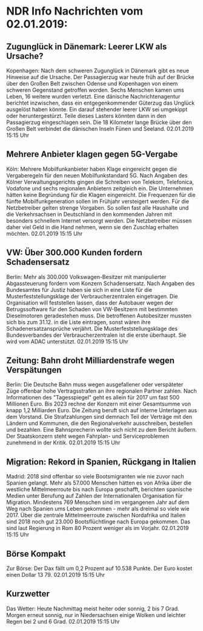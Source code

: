 # NDR Info Nachrichten vom 02.01.2019:


## Zugunglück in Dänemark: Leerer LKW als Ursache?
Kopenhagen:	Nach dem schweren Zugunglück in Dänemark gibt es neue Hinweise auf die Ursache. Der Passagierzug war heute früh auf der Brücke über den Großen Belt zwischen Odense und Kopenhagen von einem schweren Gegenstand getroffen worden. Sechs Menschen kamen ums Leben, 16 weitere wurden verletzt. Eine dänische Nachrichtenagentur berichtet inzwischen, dass ein entgegenkommender Güterzug das Unglück ausgelöst haben könnte. Ein darauf stehender leerer LKW sei umgekippt oder heruntergestürzt. Teile dieses Lasters könnten dann in den Passagierzug eingeschlagen sein. Die 18 Kilometer lange Brücke über den Großen Belt verbindet die dänischen Inseln Fünen und Seeland. 02.01.2019 15:15 Uhr 

## Mehrere Anbieter klagen gegen 5G-Vergabe
Köln: Mehrere Mobilfunkanbieter haben Klage eingereicht gegen die Vergaberegeln für den neuen Mobilfunkstandard 5G. Nach Angaben des Kölner Verwaltungsgerichts gingen die Schreiben von Telekom, Telefonica, Vodafone und sechs regionalen Anbietern zeitgleich ein. Die Unternehmen hätten keine Begründung für die Klagen eingereicht. Die Frequenzen für die fünfte Mobilfunkgeneration sollen im Frühjahr versteigert werden. Für die Netzbetreiber gelten strenge Vorgaben. So sollen fast alle Haushalte und die Verkehrsachsen in Deutschland in den kommenden Jahren mit besonders schnellem Internet versorgt werden. Die Netzbetreiber müssen daher viel Geld in die Hand nehmen, wenn sie den Zuschlag erhalten möchten. 02.01.2019 15:15 Uhr 

## VW: Über 300.000 Kunden fordern Schadensersatz
Berlin: Mehr als 300.000 Volkswagen-Besitzer mit manipulierter Abgassteuerung fordern vom Konzern Schadensersatz. Nach Angaben des Bundesamtes für Justiz haben sie sich in eine Liste für die Musterfeststellungsklage der Verbraucherzentralen eingetragen. Die Organisation will feststellen lassen, dass der Autobauer wegen der Betrugssoftware für den Schaden von VW-Besitzern mit bestimmten Dieselmotoren geradestehen muss. Die betroffenen Autobesitzer mussten sich bis zum 31.12. in die Liste eintragen, sonst wären ihre Schadenersatzansprüche verjährt. Die Musterfeststellungsklage des Bundesverbandes der Verbraucherzentralen ist die erste überhaupt. Sie wird vom ADAC unterstützt. 02.01.2019 15:15 Uhr 

## Zeitung: Bahn droht Milliardenstrafe wegen Verspätungen
Berlin: Die Deutsche Bahn muss wegen ausgefallener oder verspäteter Züge offenbar hohe Vertragsstrafen an ihre regionalen Partner zahlen. Nach Informationen des "Tagesspiegel" geht es allein für 2017 um fast 500 Millionen Euro. Bis 2023 rechne der Konzern mit einer Gesamtsumme von knapp 1,2 Milliarden Euro. Die Zeitung beruft sich auf interne Unterlagen aus dem Vorstand. Die Strafzahlungen sind demnach Teil der Verträge mit den Ländern und Kommunen, die den Regionalverkehr ausschreiben, bestellen und bezahlen. Eine Bahnsprecherin wollte sich nicht zu dem Bericht äußern. Der Staatskonzern steht wegen Fahrplan- und Serviceproblemen zunehmend in der Kritik. 02.01.2019 15:15 Uhr 

## Migration: Rekord in Spanien, Rückgang in Italien
Madrid:			2018 sind offenbar so viele Bootsmigranten wie nie zuvor nach Spanien gelangt. Mehr als 57.000 Menschen hätten es von Afrika über die westliche Mittelmeerroute bis nach Europa geschafft, berichten spanische Medien unter Berufung auf Zahlen der Internationalen Organisation für Migration. Mindestens 769 Menschen sind im vergangenen Jahr auf dem Weg nach Spanien ums Leben gekommen - mehr als dreimal so viele wie 2017. Über die zentrale Mittelmeerroute zwischen Nordafrika und Italien sind 2018 noch gut 23.000 Bootsflüchtlinge nach Europa gekommen. Das sind laut Regierung in Rom 80 Prozent weniger als im Vorjahr. 02.01.2019 15:15 Uhr 

## Börse Kompakt
Zur Börse: Der Dax fällt um 0,2 Prozent auf 10.538 Punkte. Der Euro kostet einen Dollar 13 79. 02.01.2019 15:15 Uhr 

## Kurzwetter
Das Wetter: Heute Nachmittag meist heiter oder sonnig, 2 bis 7 Grad. Morgen erneut sonnig, nur in Niedersachsen einige Wolken und leichter Regen bei 2 und 6 Grad. 02.01.2019 15:15 Uhr 
